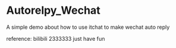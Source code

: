 # Autorelpy_Wechat
A simple demo about how to use itchat to make wechat auto reply  

reference: bilibili 2333333 just have fun
